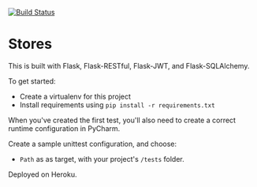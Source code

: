 [![Build Status](https://travis-ci.org/alexmtnezf/Stores.svg?branch=master)](https://travis-ci.org/alexmtnezf/Stores)

# Stores
This is built with Flask, Flask-RESTful, Flask-JWT, and Flask-SQLAlchemy.

To get started:

- Create a virtualenv for this project
- Install requirements using `pip install -r requirements.txt`

When you've created the first test, you'll also need to create a correct runtime configuration in PyCharm.

Create a sample unittest configuration, and choose:

- `Path` as as target, with your project's `/tests` folder.

Deployed on Heroku.